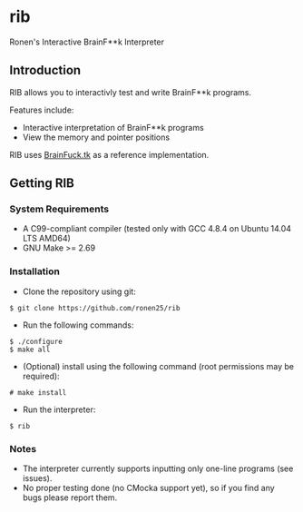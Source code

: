 # rib
Ronen's Interactive BrainF**k Interpreter

## Introduction
RIB allows you to interactivly test and write BrainF**k programs.

Features include:
- Interactive interpretation of BrainF**k programs
- View the memory and pointer positions

RIB uses [BrainFuck.tk](http://www.brainfuck.tk) as a reference implementation.

## Getting RIB
### System Requirements
- A C99-compliant compiler (tested only with GCC 4.8.4 on Ubuntu 14.04 LTS AMD64)
- GNU Make >= 2.69

### Installation

* Clone the repository using git:
```
$ git clone https://github.com/ronen25/rib
```
* Run the following commands:
```
$ ./configure
$ make all
```
* (Optional) install using the following command (root permissions may be required):
```
# make install
```
* Run the interpreter:
```
$ rib
```

### Notes
* The interpreter currently supports inputting only one-line programs (see issues).
* No proper testing done (no CMocka support yet), so if you find any bugs please report them.
